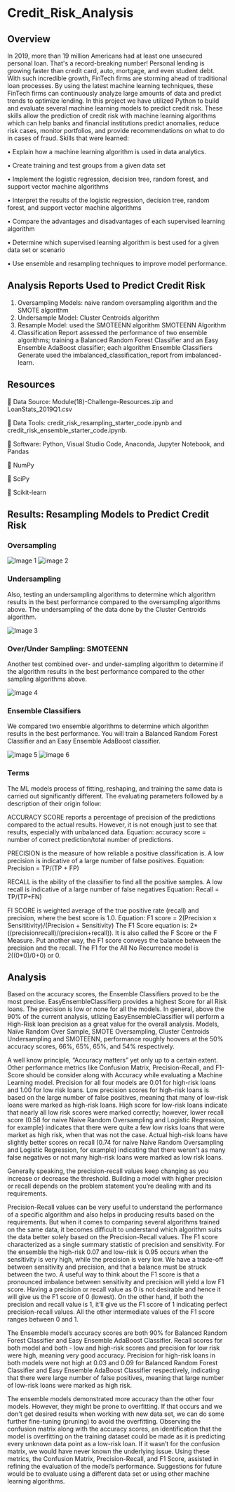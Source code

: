 # Credit_Risk_Analysis

##  Overview
In 2019, more than 19 million Americans had at least one unsecured personal loan. That's a record-breaking number! Personal lending is growing faster than credit card, auto, mortgage, and even student debt. With such incredible growth, FinTech firms are storming ahead of traditional loan processes. By using the latest machine learning techniques, these FinTech firms can continuously analyze large amounts of data and predict trends to optimize lending. In this project we have utilized Python to build and evaluate several machine learning models to predict credit risk. These skills allow the prediction of credit risk with machine learning algorithms which can help banks and financial institutions predict anomalies, reduce risk cases, monitor portfolios, and provide recommendations on what to do in cases of fraud. Skills that were learned:

• Explain how a machine learning algorithm is used in data analytics.

• Create training and test groups from a given data set

• Implement the logistic regression, decision tree, random forest, and support vector machine algorithms

• Interpret the results of the logistic regression, decision tree, random forest, and support vector machine algorithms

• Compare the advantages and disadvantages of each supervised learning algorithm

• Determine which supervised learning algorithm is best used for a given data set or scenario

• Use ensemble and resampling techniques to improve model performance.

##  Analysis Reports Used to Predict Credit Risk
1.  Oversampling Models: naive random oversampling algorithm and the SMOTE algorithm
2.  Undersample Model: Cluster Centroids algorithm
3.  Resample Model: used the SMOTEENN algorithm SMOTEENN Algorithm
4.  Classification Report assessed the performance of two ensemble algorithms; training a Balanced Random Forest Classifier and an Easy Ensemble AdaBoost classifier; each algorithm Ensemble Classifiers Generate used the imbalanced_classification_report from imbalanced-learn.
##  Resources
 Data Source: Module(18)-Challenge-Resources.zip and LoanStats_2019Q1.csv

 Data Tools: credit_risk_resampling_starter_code.ipynb and credit_risk_ensemble_starter_code.ipynb.

 Software: Python, Visual Studio Code, Anaconda, Jupyter Notebook, and Pandas

 NumPy

 SciPy

 Scikit-learn


##  Results: Resampling Models to Predict Credit Risk
###  Oversampling

![Image 1](https://github.com/jhansolo33/Credit_Risk_Analysis/assets/119264589/5de7bfcd-ccb3-4e8f-8c0d-bd4ab72f0d7d)
![image 2](https://github.com/jhansolo33/Credit_Risk_Analysis/assets/119264589/f32895ac-83db-4d5a-a1fb-302b0e7121de)



###  Undersampling
Also, testing an undersampling algorithms to determine which algorithm results in the best performance compared to the oversampling algorithms above. The undersampling of the data done by the Cluster Centroids algorithm.

![Image 3](https://github.com/jhansolo33/Credit_Risk_Analysis/assets/119264589/bfc3a8f8-b343-41ed-8f48-2dd271897016)

###  Over/Under Sampling: SMOTEENN
Another test combined over- and under-sampling algorithm to determine if the algorithm results in the best performance compared to the other sampling algorithms above.

![image 4](https://github.com/jhansolo33/Credit_Risk_Analysis/assets/119264589/28da3f15-9da7-46b6-88ca-ddeb3df95826)


###  Ensemble Classifiers
We compared two ensemble algorithms to determine which algorithm results in the best performance. You will train a Balanced Random Forest Classifier and an Easy Ensemble AdaBoost classifier.

![image 5](https://github.com/jhansolo33/Credit_Risk_Analysis/assets/119264589/d6fae4e9-a3c0-4840-af78-f427362cd79d)
![image 6](https://github.com/jhansolo33/Credit_Risk_Analysis/assets/119264589/6a91e2f4-217b-42cb-a74d-8062f623d1b6)



###  Terms
The ML models process of fitting, reshaping, and training the same data is carried out significantly different. The evaluating parameters followed by a description of their origin follow:

ACCURACY SCORE reports a percentage of precision of the predictions compared to the actual results. However, it is not enough just to see that results, especially with unbalanced data. Equation: accuracy score = number of correct prediction/total number of predictions.

PRECISION is the measure of how reliable a positive classification is. A low precision is indicative of a large number of false positives. Equation: Precision = TP/(TP + FP)

RECALL is the ability of the classifier to find all the positive samples. A low recall is indicative of a large number of false negatives Equation: Recall = TP/(TP+FN)

FI SCORE is weighted average of the true positive rate (recall) and precision, where the best score is 1.0. Equation: F1 score = 2(Precision x Sensititivity)/(Precision + Sensitivity) The F1 Score equation is: 2*((precisionrecall)/(precision+recall)). It is also called the F Score or the F Measure. Put another way, the F1 score conveys the balance between the precision and the recall. The F1 for the All No Recurrence model is 2((0*0)/0+0) or 0.

##  Analysis
Based on the accuracy scores, the Ensemble Classifiers proved to be the most precise. EasyEnsembleClassifierp provides a highest Score for all Risk loans. The precision is low or none for all the models. In general, above the 90% of the current analysis, utlizing EasyEnsembleClassifier will perform a High-Risk loan precision as a great value for the overall analysis. Models, Naïve Random Over Sample, SMOTE Oversampling, Cluster Centroids Undersampling and SMOTEENN, performance roughly hoovers at the 50% accuracy scores, 66%, 65%, 65%, and 54% respectively.

A well know principle, “Accuracy matters” yet only up to a certain extent. Other performance metrics like Confusion Matrix, Precision-Recall, and F1-Score should be consider along with Accuracy while evaluating a Machine Learning model. Precision for all four models are 0.01 for high-risk loans and 1.00 for low risk loans. Low precision scores for high-risk loans is based on the large number of false positives, meaning that many of low-risk loans were marked as high-risk loans. High score for low-risk loans indicate that nearly all low risk scores were marked correctly; however, lower recall score (0.58 for naive Naive Random Oversampling and Logistic Regression, for example) indicates that there were quite a few low risks loans that were market as high risk, when that was not the case. Actual high-risk loans have slightly better scores on recall (0.74 for naive Naive Random Oversampling and Logistic Regression, for example) indicating that there weren't as many false negatives or not many high-risk loans were marked as low risk loans.

Generally speaking, the precision-recall values keep changing as you increase or decrease the threshold. Building a model with higher precision or recall depends on the problem statement you’re dealing with and its requirements.

Precision-Recall values can be very useful to understand the performance of a specific algorithm and also helps in producing results based on the requirements. But when it comes to comparing several algorithms trained on the same data, it becomes difficult to understand which algorithm suits the data better solely based on the Precision-Recall values. The F1 score characterized as a single summary statistic of precision and sensitivity. For the ensemble the high-risk 0.07 and low-risk is 0.95 occurs when the sensitivity is very high, while the precision is very low. We have a trade-off between sensitivity and precision, and that a balance must be struck between the two. A useful way to think about the F1 score is that a pronounced imbalance between sensitivity and precision will yield a low F1 score. Having a precision or recall value as 0 is not desirable and hence it will give us the F1 score of 0 (lowest). On the other hand, if both the precision and recall value is 1, it’ll give us the F1 score of 1 indicating perfect precision-recall values. All the other intermediate values of the F1 score ranges between 0 and 1.

The Ensemble model’s accuracy scores are both 90% for Balanced Random Forest Classifier and Easy Ensemble AdaBoost Classifier. Recall scores for both model and both - low and high-risk scores and precision for low risk were high, meaning very good accuracy. Precision for high-risk loans in both models were not high at 0.03 and 0.09 for Balanced Random Forest Classifier and Easy Ensemble AdaBoost Classifier respectively, indicating that there were large number of false positives, meaning that large number of low-risk loans were marked as high risk.

The ensemble models demonstrated more accuracy than the other four models. However, they might be prone to overfitting. If that occurs and we don't get desired results when working with new data set, we can do some further fine-tuning (pruning) to avoid the overfitting. Observing the confusion matrix along with the accuracy scores, an identification that the model is overfitting on the training dataset could be made as it is predicting every unknown data point as a low-risk loan. If it wasn’t for the confusion matrix, we would have never known the underlying issue. Using these metrics, the Confusion Matrix, Precision-Recall, and F1 Score, assisted in refining the evaluation of the model’s performance. Suggestions for future would be to evaluate using a different data set or using other machine learning algorithms.
